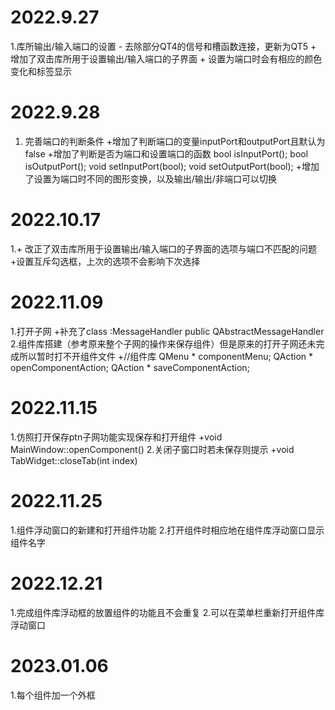 # 2022.9.27

1.库所输出/输入端口的设置
    - 去除部分QT4的信号和槽函数连接，更新为QT5
    + 增加了双击库所用于设置输出/输入端口的子界面
    + 设置为端口时会有相应的颜色变化和标签显示

# 2022.9.28
1. 完善端口的判断条件
    +增加了判断端口的变量inputPort和outputPort且默认为false 
    +增加了判断是否为端口和设置端口的函数
       bool isInputPort(); bool isOutputPort();
       void setInputPort(bool); void setOutputPort(bool);
    +增加了设置为端口时不同的图形变换，以及输出/输出/非端口可以切换

# 2022.10.17
1.+ 改正了双击库所用于设置输出/输入端口的子界面的选项与端口不匹配的问题
   +设置互斥勾选框，上次的选项不会影响下次选择

# 2022.11.09
1.打开子网
+补充了class  :MessageHandler public QAbstractMessageHandler
2.组件库搭建（参考原来整个子网的操作来保存组件）但是原来的打开子网还未完成所以暂时打不开组件文件
+//组件库
    QMenu   * componentMenu;
    QAction * openComponentAction;
    QAction * saveComponentAction;

# 2022.11.15
1.仿照打开保存ptn子网功能实现保存和打开组件
+void MainWindow::openComponent()
2.关闭子窗口时若未保存则提示
+void TabWidget::closeTab(int index)

# 2022.11.25
1.组件浮动窗口的新建和打开组件功能
2.打开组件时相应地在组件库浮动窗口显示组件名字


# 2022.12.21
1.完成组件库浮动框的放置组件的功能且不会重复
2.可以在菜单栏重新打开组件库浮动窗口

# 2023.01.06
1.每个组件加一个外框